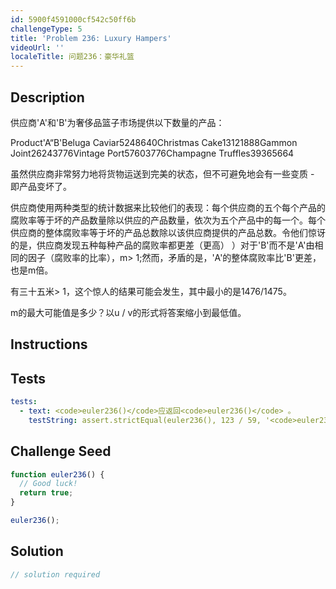 ```yaml
---
id: 5900f4591000cf542c50ff6b
challengeType: 5
title: 'Problem 236: Luxury Hampers'
videoUrl: ''
localeTitle: 问题236：豪华礼篮
---
```


## Description
<section id="description">供应商&#39;A&#39;和&#39;B&#39;为奢侈品篮子市场提供以下数量的产品： <p> Product&#39;A“B&#39;Beluga Caviar5248640Christmas Cake13121888Gammon Joint26243776Vintage Port57603776Champagne Truffles39365664 </p><p>虽然供应商非常努力地将货物运送到完美的状态，但不可避免地会有一些变质 - 即产品变坏了。 </p><p>供应商使用两种类型的统计数据来比较他们的表现：每个供应商的五个每个产品的腐败率等于坏的产品数量除以供应的产品数量，依次为五个产品中的每一个。每个供应商的整体腐败率等于坏的产品总数除以该供应商提供的产品总数。令他们惊讶的是，供应商发现五种每种产品的腐败率都更差（更高） ）对于&#39;B&#39;而不是&#39;A&#39;由相同的因子（腐败率的比率），m&gt; 1;然而，矛盾的是，&#39;A&#39;的整体腐败率比&#39;B&#39;更差，也是m倍。 </p><p>有三十五米&gt; 1，这个惊人的结果可能会发生，其中最小的是1476/1475。 </p><p> m的最大可能值是多少？以u / v的形式将答案缩小到最低值。 </p></section>

## Instructions
<section id="instructions">
</section>

## Tests
<section id='tests'>

```yml
tests:
  - text: <code>euler236()</code>应返回<code>euler236()</code> 。
    testString: assert.strictEqual(euler236(), 123 / 59, '<code>euler236()</code> should return 123 / 59.');

```

</section>

## Challenge Seed
<section id='challengeSeed'>

<div id='js-seed'>

```js
function euler236() {
  // Good luck!
  return true;
}

euler236();

```

</div>



</section>

## Solution
<section id='solution'>

```js
// solution required
```
</section>
